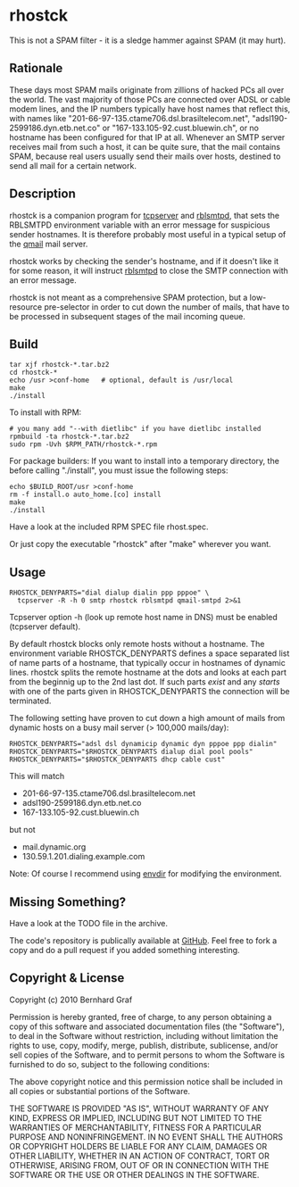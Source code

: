 rhostck
=======

This is not a SPAM filter - it is a sledge hammer against SPAM (it may hurt).


Rationale
---------

These days most SPAM mails originate from zillions of hacked PCs all over
the world. The vast majority of those PCs are connected over ADSL or cable
modem lines, and the IP numbers typically have host names that reflect this,
with names like "201-66-97-135.ctame706.dsl.brasiltelecom.net",
"adsl190-2599186.dyn.etb.net.co" or "167-133.105-92.cust.bluewin.ch",
or no hostname has been configured for that IP at all. Whenever an SMTP
server receives mail from such a host, it can be quite sure, that the mail
contains SPAM, because real users usually send their mails over hosts,
destined to send all mail for a certain network.


Description
-----------

rhostck is a companion program for [tcpserver][] and [rblsmtpd][], that
sets the RBLSMTPD environment variable with an error message for suspicious
sender hostnames. It is therefore probably most useful in a typical setup
of the [qmail][] mail server.

rhostck works by checking the sender's hostname, and if it doesn't like it
for some reason, it will instruct [rblsmtpd][] to close the SMTP connection
with an error message.

rhostck is not meant as a comprehensive SPAM protection, but a low-resource
pre-selector in order to cut down the number of mails, that have to be
processed in subsequent stages of the mail incoming queue.


Build
-----

    tar xjf rhostck-*.tar.bz2
    cd rhostck-*
    echo /usr >conf-home   # optional, default is /usr/local
    make
    ./install

To install with RPM:

    # you many add "--with dietlibc" if you have dietlibc installed
    rpmbuild -ta rhostck-*.tar.bz2
    sudo rpm -Uvh $RPM_PATH/rhostck-*.rpm

For package builders: If you want to install into a temporary directory,
the before calling "./install", you must issue the following steps:

    echo $BUILD_ROOT/usr >conf-home
    rm -f install.o auto_home.[co] install
    make
    ./install

Have a look at the included RPM SPEC file rhost.spec.

Or just copy the executable "rhostck" after "make" wherever you want.


Usage
-----

    RHOSTCK_DENYPARTS="dial dialup dialin ppp pppoe" \
      tcpserver -R -h 0 smtp rhostck rblsmtpd qmail-smtpd 2>&1

Tcpserver option -h (look up remote host name in DNS) must be enabled
(tcpserver default).

By default rhostck blocks only remote hosts without a hostname. The
environment variable RHOSTCK_DENYPARTS defines a space separated list of
name parts of a hostname, that typically occur in hostnames of dynamic
lines. rhostck splits the remote hostname at the dots and looks at each
part from the beginnig up to the 2nd last dot. If such parts
_exist_ and any _starts_ with one of the parts given in RHOSTCK_DENYPARTS
the connection will be terminated.

The following setting have proven to cut down a high amount of mails from
dynamic hosts on a busy mail server (> 100,000 mails/day):

    RHOSTCK_DENYPARTS="adsl dsl dynamicip dynamic dyn pppoe ppp dialin"
    RHOSTCK_DENYPARTS="$RHOSTCK_DENYPARTS dialup dial pool pools"
    RHOSTCK_DENYPARTS="$RHOSTCK_DENYPARTS dhcp cable cust"

This will match

- 201-66-97-135.ctame706.dsl.brasiltelecom.net
- adsl190-2599186.dyn.etb.net.co
- 167-133.105-92.cust.bluewin.ch

but not

- mail.dynamic.org
- 130.59.1.201.dialing.example.com

Note: Of course I recommend using [envdir][] for modifying the environment.


Missing Something?
------------------

Have a look at the TODO file in the archive.

The code's repository is publically available at [GitHub][]. Feel free to
fork a copy and do a pull request if you added something interesting.


Copyright & License
-------------------

Copyright (c) 2010  Bernhard Graf

Permission is hereby granted, free of charge, to any person obtaining a
copy of this software and associated documentation files (the "Software"),
to deal in the Software without restriction, including without limitation
the rights to use, copy, modify, merge, publish, distribute, sublicense,
and/or sell copies of the Software, and to permit persons to whom the
Software is furnished to do so, subject to the following conditions:

The above copyright notice and this permission notice shall be included in
all copies or substantial portions of the Software.

THE SOFTWARE IS PROVIDED "AS IS", WITHOUT WARRANTY OF ANY KIND, EXPRESS OR
IMPLIED, INCLUDING BUT NOT LIMITED TO THE WARRANTIES OF MERCHANTABILITY,
FITNESS FOR A PARTICULAR PURPOSE AND NONINFRINGEMENT. IN NO EVENT SHALL THE
AUTHORS OR COPYRIGHT HOLDERS BE LIABLE FOR ANY CLAIM, DAMAGES OR OTHER
LIABILITY, WHETHER IN AN ACTION OF CONTRACT, TORT OR OTHERWISE, ARISING
FROM, OUT OF OR IN CONNECTION WITH THE SOFTWARE OR THE USE OR OTHER
DEALINGS IN THE SOFTWARE.


[tcpserver]: http://cr.yp.to/ucspi-tcp/tcpserver.html
[rblsmtpd]: http://cr.yp.to/ucspi-tcp/rblsmtpd.html
[qmail]: http://cr.yp.to/qmail.html
[envdir]: http://cr.yp.to/daemontools/envdir.html
[GitHub]: http://github.com/augensalat/rhostck
